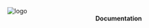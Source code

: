 <img src="/docs/assets/Infinite.png" alt="logo"/>
<figcaption align="center">
  <b>Documentation</b>
</figcaption>
